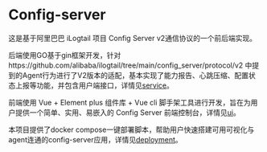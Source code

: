 # Config-server

这是基于阿里巴巴 iLogtail 项目 Config Server v2通信协议的一个前后端实现。

后端使用GO基于gin框架开发，针对https://github.com/alibaba/ilogtail/tree/main/config_server/protocol/v2 中提到的Agent行为进行了V2版本的适配，基本实现了能力报告、心跳压缩、配置状态上报等功能，并包含用户端接口，详情见[service](service/README.md)。

前端使用 Vue + Element plus 组件库 + Vue cli 脚手架工具进行开发，旨在为用户提供一个简单、实用、易嵌入的 Config Server 前端控制台，详情见[ui](ui/README.md)。

本项目提供了docker compose一键部署脚本，帮助用户快速搭建可用可视化与agent连通的config-server应用，详情见[deployment](deployment/README.md)。



